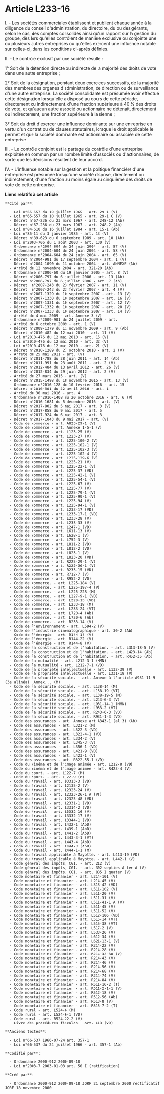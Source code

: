 # Article L233-16

I. - Les sociétés commerciales établissent et publient chaque année à la diligence du conseil d'administration, du
directoire, du ou des gérants, selon le cas, des comptes consolidés ainsi qu'un rapport sur la gestion du groupe, dès lors
qu'elles contrôlent de manière exclusive ou conjointe une ou plusieurs autres entreprises ou qu'elles exercent une influence
notable sur celles-ci, dans les conditions ci-après définies.

II. - Le contrôle exclusif par une société résulte :

1° Soit de la détention directe ou indirecte de la majorité des droits de vote dans une autre entreprise ;

2° Soit de la désignation, pendant deux exercices successifs, de la majorité des membres des organes d'administration, de
direction ou de surveillance d'une autre entreprise. La société consolidante est présumée avoir effectué cette désignation
lorsqu'elle a disposé au cours de cette période, directement ou indirectement, d'une fraction supérieure à 40 % des droits de
vote, et qu'aucun autre associé ou actionnaire ne détenait, directement ou indirectement, une fraction supérieure à la
sienne ;

3° Soit du droit d'exercer une influence dominante sur une entreprise en vertu d'un contrat ou de clauses statutaires,
lorsque le droit applicable le permet et que la société dominante est actionnaire ou associée de cette entreprise.

III. - Le contrôle conjoint est le partage du contrôle d'une entreprise exploitée en commun par un nombre limité d'associés
ou d'actionnaires, de sorte que les décisions résultent de leur accord.

IV. - L'influence notable sur la gestion et la politique financière d'une entreprise est présumée lorsqu'une société dispose,
directement ou indirectement, d'une fraction au moins égale au cinquième des droits de vote de cette entreprise.

**Liens relatifs à cet article**

	**Cité par**:

	  - Loi n°65-557 du 10 juillet 1965 - art. 29-1 (V)
	  - Loi n°65-557 du 10 juillet 1965 - art. 29-1 C (V)
	  - Décret n°67-236 du 23 mars 1967 - art. 248-12 (Ab)
	  - Décret n°67-236 du 23 mars 1967 - art. 248-2 (Ab)
	  - Loi n°84-610 du 16 juillet 1984 - art. 15-1 (Ab)
	  - Loi n°85-11 du 3 janvier 1985 - art. 13 (V)
	  - Décret n°89-623 du 6 septembre 1989 - art. 10 (Ab)
	  - Loi n°2003-706 du 1 août 2003 - art. 130 (V)
	  - Ordonnance n°2004-604 du 24 juin 2004 - art. 57 (V)
	  - Ordonnance n°2004-604 du 24 juin 2004 - art. 58 (V)
	  - Ordonnance n°2004-604 du 24 juin 2004 - art. 65 (V)
	  - Décret n°2004-981 du 17 septembre 2004 - art. 1 (V)
	  - Décret n°2004-1090 du 13 octobre 2004 - art. ANNEXE (Ab)
	  - Arrêté du 12 novembre 2004 - art. 321-20 (Ab)
	  - Ordonnance n°2006-60 du 19 janvier 2006 - art. 8 (V)
	  - Décret n°2006-797 du 6 juillet 2006 - art. 13 (Ab)
	  - Décret n°2006-797 du 6 juillet 2006 - art. 7 (Ab)
	  - Décret  n°2007-243 du 23 février 2007 - art. 11 (V)
	  - Décret  n°2007-243 du 23 février 2007 - art. 4 (V)
	  - Décret n°2007-1329 du 10 septembre 2007 - art. 13 (V)
	  - Décret n°2007-1330 du 10 septembre 2007 - art. 16 (V)
	  - Décret n°2007-1331 du 10 septembre 2007 - art. 12 (V)
	  - Décret n°2007-1332 du 10 septembre 2007 - art. 20 (V)
	  - Décret n°2007-1333 du 10 septembre 2007 - art. 14 (V)
	  - Arrêté du 4 mai 2009 - art. Annexe 3 (V)
	  - Ordonnance n°2009-901 du 24 juillet 2009 - art.
	  - Arrêté du 6 octobre 2009 - art. 1 (V)
	  - Décret n°2009-1379 du 11 novembre 2009 - art. 9 (Ab)
	  - Décret n°2010-482 du 12 mai 2010 - art. 11 (V)
	  - Loi n°2010-476 du 12 mai 2010 - art. 15 (V)
	  - Loi n°2010-476 du 12 mai 2010 - art. 32 (V)
	  - Loi n°2010-476 du 12 mai 2010 - art. 21 (V)
	  - Décret n°2010-1289 du 27 octobre 2010 - art. 2 (V)
	  - Arrêté du 25 mai 2011 - art. (V)
	  - Décret n°2011-788 du 28 juin 2011 - art. 14 (Ab)
	  - Décret n°2011-991 du 23 août 2011 - art. 2 (V)
	  - Décret n°2012-484 du 13 avril 2012 - art. 26 (V)
	  - Décret n°2012-834 du 29 juin 2012 - art. 2 (V)
	  - Arrêté du 27 mars 2015 - art. (V)
	  - Décret n°2015-1498 du 18 novembre 2015 - art. 13 (V)
	  - Ordonnance n°2016-128 du 10 février 2016 - art. 15
	  - Décret n°2016-501 du 22 avril 2016 - art. 1
	  - Arrêté du 30 mai 2016 - art. 4
	  - Ordonnance n°2016-1408 du 20 octobre 2016 - art. 6 (V)
	  - Décret n°2016-1681 du 5 décembre 2016 - art. (V)
	  - Décret n°2017-802 du 5 mai 2017 - art. 3 (V)
	  - Décret n°2017-858 du 9 mai 2017 - art. 5
	  - Décret n°2017-924 du 6 mai 2017 - art. 3
	  - Décret n°2017-1043 du 9 mai 2017 - art. (V)
	  - Code de commerce - art. A823-29-1 (V)
	  - Code de commerce - art. Annexe 1-5-1 (V)
	  - Code de commerce - art. L123-25 (V)
	  - Code de commerce - art. L223-27 (V)
	  - Code de commerce - art. L225-100-2 (V)
	  - Code de commerce - art. L225-102-1 (V)
	  - Code de commerce - art. L225-102-3 (V)
	  - Code de commerce - art. L225-102-4 (V)
	  - Code de commerce - art. L225-129-6 (V)
	  - Code de commerce - art. L225-21 (V)
	  - Code de commerce - art. L225-22-1 (V)
	  - Code de commerce - art. L225-37 (VD)
	  - Code de commerce - art. L225-42-1 (V)
	  - Code de commerce - art. L225-54-1 (V)
	  - Code de commerce - art. L225-67 (V)
	  - Code de commerce - art. L225-77 (V)
	  - Code de commerce - art. L225-79-1 (V)
	  - Code de commerce - art. L225-90-1 (V)
	  - Code de commerce - art. L225-94 (V)
	  - Code de commerce - art. L225-94-1 (V)
	  - Code de commerce - art. L233-17 (VD)
	  - Code de commerce - art. L233-17-1 (VD)
	  - Code de commerce - art. L233-28 (V)
	  - Code de commerce - art. L233-33 (V)
	  - Code de commerce - art. L247-1 (VD)
	  - Code de commerce - art. L611-13 (V)
	  - Code de commerce - art. L628-1 (V)
	  - Code de commerce - art. L752-3 (V)
	  - Code de commerce - art. L811-2 (VD)
	  - Code de commerce - art. L812-2 (VD)
	  - Code de commerce - art. L823-1 (V)
	  - Code de commerce - art. L823-20 (VD)
	  - Code de commerce - art. R225-29-1 (V)
	  - Code de commerce - art. R225-56-1 (V)
	  - Code de commerce - art. R233-15 (VD)
	  - Code de commerce - art. R712-7 (V)
	  - Code de commerce - art. R952-2 (VD)
	  - Code de commerce. - art. L225-184 (V)
	  - Code de commerce. - art. L225-197-4 (V)
	  - Code de commerce. - art. L225-228 (M)
	  - Code de commerce. - art. L227-9-1 (VD)
	  - Code de commerce. - art. L229-13 (VD)
	  - Code de commerce. - art. L233-18 (M)
	  - Code de commerce. - art. L233-24 (VT)
	  - Code de commerce. - art. L720-4 (Ab)
	  - Code de commerce. - art. L720-6 (Ab)
	  - Code de commerce. - art. R233-14 (V)
	  - Code de l'environnement - art. L594-2 (V)
	  - Code de l'industrie cinématographique - art. 30-2 (Ab)
	  - Code de l'énergie - art. R144-14 (V)
	  - Code de l'énergie - art. R144-22 (V)
	  - Code de l'énergie - art. R144-8 (V)
	  - Code de la construction et de l'habitation. - art. L313-18-5 (V)
	  - Code de la construction et de l'habitation. - art. L423-14 (Ab)
	  - Code de la construction et de l'habitation. - art. R452-35 (Ab)
	  - Code de la mutualité - art. L212-3-1 (MMN)
	  - Code de la mutualité - art. L212-7-1 (VD)
	  - Code de la propriété intellectuelle - art. L132-39 (V)
	  - Code de la propriété intellectuelle - art. L331-18 (V)
	  - Code de la sécurité sociale. - art. Annexe à l'article A931-11-9 (3e alinéa)  Annex... (M)
	  - Code de la sécurité sociale. - art. L138-14 (M)
	  - Code de la sécurité sociale. - art. L138-19 (VT)
	  - Code de la sécurité sociale. - art. L138-19-5 (M)
	  - Code de la sécurité sociale. - art. L243-6-3 (V)
	  - Code de la sécurité sociale. - art. L931-14-1 (MMN)
	  - Code de la sécurité sociale. - art. L933-2 (VT)
	  - Code de la sécurité sociale. - art. R243-6-3 (VD)
	  - Code de la sécurité sociale. - art. R931-1-3 (VD)
	  - Code des assurances - art. Annexe art A343-1 (al 3) (Ab)
	  - Code des assurances - art. L321-2 (M)
	  - Code des assurances - art. L322-3 (VD)
	  - Code des assurances - art. L322-4-1 (VD)
	  - Code des assurances - art. L334-2 (V)
	  - Code des assurances - art. L345-3 (V)
	  - Code des assurances - art. L356-1 (VD)
	  - Code des assurances - art. L421-9 (VD)
	  - Code des assurances - art. L423-1 (V)
	  - Code des assurances - art. R322-55-1 (VD)
	  - Code du cinéma et de l'image animée - art. L212-8 (VD)
	  - Code du cinéma et de l'image animée - art. R423-4 (V)
	  - Code du sport. - art. L122-7 (M)
	  - Code du sport. - art. L122-9 (M)
	  - Code du travail - art. D3313-3 (VD)
	  - Code du travail - art. L2135-2 (V)
	  - Code du travail - art. L2323-24 (V)
	  - Code du travail - art. L2323-26-1 A (VT)
	  - Code du travail - art. L2325-48 (VD)
	  - Code du travail - art. L2331-1 (VD)
	  - Code du travail - art. L3314-2 (VD)
	  - Code du travail - art. L3332-16 (V)
	  - Code du travail - art. L3332-17 (V)
	  - Code du travail - art. L3344-1 (VD)
	  - Code du travail - art. L432-1 (AbD)
	  - Code du travail - art. L439-1 (AbD)
	  - Code du travail - art. L441-2 (AbD)
	  - Code du travail - art. L443-3-1 (VT)
	  - Code du travail - art. L443-4 (AbD)
	  - Code du travail - art. L444-3 (AbD)
	  - Code du travail - art. R444-1-1 (M)
	  - Code du travail applicable à Mayotte. - art. L413-19 (VD)
	  - Code du travail applicable à Mayotte. - art. L442-1 (V)
	  - Code général des impôts, CGI. - art. 212 (V)
	  - Code général des impôts, CGI. - art. 302 septies A ter A (V)
	  - Code général des impôts, CGI. - art. 885 I quater (V)
	  - Code monétaire et financier - art. L214-101 (V)
	  - Code monétaire et financier - art. L214-45 (V)
	  - Code monétaire et financier - art. L313-42 (VD)
	  - Code monétaire et financier - art. L511-102 (V)
	  - Code monétaire et financier - art. L511-20 (V)
	  - Code monétaire et financier - art. L511-31 (V)
	  - Code monétaire et financier - art. L511-41-1 A (V)
	  - Code monétaire et financier - art. L511-45 (V)
	  - Code monétaire et financier - art. L511-52 (V)
	  - Code monétaire et financier - art. L512-106 (VD)
	  - Code monétaire et financier - art. L515-14 (VT)
	  - Code monétaire et financier - art. L515-38 (VT)
	  - Code monétaire et financier - art. L517-2 (V)
	  - Code monétaire et financier - art. L533-26 (V)
	  - Code monétaire et financier - art. L612-34 (V)
	  - Code monétaire et financier - art. L621-13-1 (V)
	  - Code monétaire et financier - art. R214-22 (V)
	  - Code monétaire et financier - art. R214-28 (V)
	  - Code monétaire et financier - art. R214-32-30 (V)
	  - Code monétaire et financier - art. R214-43 (V)
	  - Code monétaire et financier - art. R214-46 (V)
	  - Code monétaire et financier - art. R214-56 (V)
	  - Code monétaire et financier - art. R214-68 (V)
	  - Code monétaire et financier - art. R214-74 (V)
	  - Code monétaire et financier - art. R214-84 (V)
	  - Code monétaire et financier - art. R511-16-2 (T)
	  - Code monétaire et financier - art. R511-2-1-1 (V)
	  - Code monétaire et financier - art. R512-18 (V)
	  - Code monétaire et financier - art. R512-56 (Ab)
	  - Code monétaire et financier - art. R513-8 (V)
	  - Code monétaire et financier - art. R515-7-2 (T)
	  - Code rural - art. L524-6 (M)
	  - Code rural - art. L524-6-1 (VD)
	  - Code rural - art. R524-22-2 (V)
	  - Livre des procédures fiscales - art. L13 (VD)

	**Anciens textes**:

	  - Loi n°66-537 1966-07-24 art. 357-1
	  - Loi n°66-537 du 24 juillet 1966 - art. 357-1 (Ab)

	**Codifié par**:

	  - Ordonnance 2000-912 2000-09-18
	  - Loi n°2003-7 2003-01-03 art. 50 I (ratification)

	**Créé par**:

	  - Ordonnance 2000-912 2000-09-18 JORF 21 septembre 2000 rectificatif JORF 18 novembre 2000
